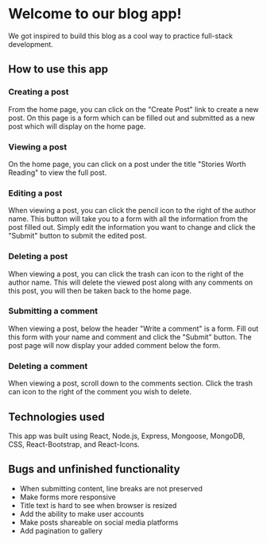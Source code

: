 # Welcome to our blog app! 
We got inspired to build this blog as a cool way to practice full-stack development.

## How to use this app
### Creating a post
From the home page, you can click on the "Create Post" link to create a new post. On this page is a form which can be filled out and submitted as a new post which will display on the home page. 
### Viewing a post
On the home page, you can click on a post under the title "Stories Worth Reading" to view the full post. 
### Editing a post
When viewing a post, you can click the pencil icon to the right of the author name. This button will take you to a form with all the information from the post filled out. Simply edit the information you want to change and click the "Submit" button to submit the edited post.
### Deleting a post
When viewing a post, you can click the trash can icon to the right of the author name. This will delete the viewed post along with any comments on this post, you will then be taken back to the home page.
### Submitting a comment
When viewing a post, below the header "Write a comment" is a form. Fill out this form with your name and comment and click the "Submit" button. The post page will now display your added comment below the form.
### Deleting a comment
When viewing a post, scroll down to the comments section. Click the trash can icon to the right of the comment you wish to delete.

## Technologies used
This app was built using React, Node.js, Express, Mongoose, MongoDB, CSS, React-Bootstrap, and React-Icons.

## Bugs and unfinished functionality
- When submitting content, line breaks are not preserved
- Make forms more responsive
- Title text is hard to see when browser is resized
- Add the ability to make user accounts
- Make posts shareable on social media platforms
- Add pagination to gallery